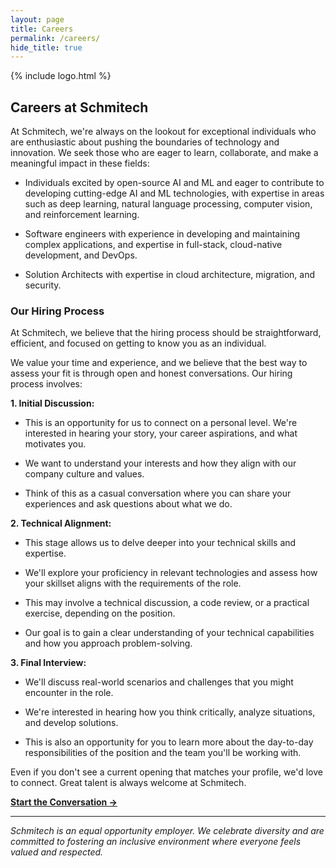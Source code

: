 ```yaml
---
layout: page
title: Careers
permalink: /careers/
hide_title: true
---
```


{% include logo.html %}

## Careers at Schmitech

At Schmitech, we're always on the lookout for exceptional individuals who are enthusiastic about pushing the boundaries of technology and innovation. We seek those who are eager to learn, collaborate, and make a meaningful impact in these fields:

* Individuals excited by open-source AI and ML and eager to contribute to developing cutting-edge AI and ML technologies, with expertise in areas such as deep learning, natural language processing, computer vision, and reinforcement learning.

* Software engineers with experience in developing and maintaining complex applications, and expertise in full-stack, cloud-native development, and DevOps.

* Solution Architects with expertise in cloud architecture, migration, and security.

### Our Hiring Process

At Schmitech, we believe that the hiring process should be straightforward, efficient, and focused on getting to know you as an individual.

We value your time and experience, and we believe that the best way to assess your fit is through open and honest conversations. Our hiring process involves:

**1\. Initial Discussion:**

* This is an opportunity for us to connect on a personal level. We're interested in hearing your story, your career aspirations, and what motivates you.
  
* We want to understand your interests and how they align with our company culture and values.
  
* Think of this as a casual conversation where you can share your experiences and ask questions about what we do.

**2\. Technical Alignment:**

* This stage allows us to delve deeper into your technical skills and expertise.
  
* We'll explore your proficiency in relevant technologies and assess how your skillset aligns with the requirements of the role.
  
* This may involve a technical discussion, a code review, or a practical exercise, depending on the position.
  
* Our goal is to gain a clear understanding of your technical capabilities and how you approach problem-solving.

**3\. Final Interview:**

* We'll discuss real-world scenarios and challenges that you might encounter in the role.
  
* We're interested in hearing how you think critically, analyze situations, and develop solutions.
  
* This is also an opportunity for you to learn more about the day-to-day responsibilities of the position and the team you'll be working with.

Even if you don't see a current opening that matches your profile, we'd love to connect. Great talent is always welcome at Schmitech.

**[Start the Conversation →](/contact)**

---

*Schmitech is an equal opportunity employer. We celebrate diversity and are committed to fostering an inclusive environment where everyone feels valued and respected.*